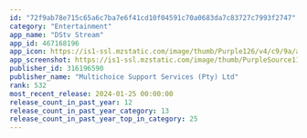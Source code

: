 ```yaml
---
id: "72f9ab78e715c65a6c7ba7e6f41cd10f04591c70a0683da7c83727c7993f2747"
category: "Entertainment"
app_name: "DStv Stream"
app_id: 467168196
app_icon: https://is1-ssl.mzstatic.com/image/thumb/Purple126/v4/c9/9a/a4/c99aa4b6-8040-ad5d-8939-c5c075608f97/AppIcon-1x_U007emarketing-0-7-0-85-220.png/1024x1024bb.png
app_screenshot: https://is1-ssl.mzstatic.com/image/thumb/PurpleSource116/v4/ed/81/de/ed81de85-5660-066f-b660-44e67f0a1428/41e547e2-ab5a-461b-b806-b4d461027d66_01.iOS_iPhone_6.5_U0022_Home.png/1242x2688bb.png
publisher_id: 316196590
publisher_name: "Multichoice Support Services (Pty) Ltd"
rank: 532
most_recent_release: 2024-01-25 00:00:00
release_count_in_past_year: 12
release_count_in_past_year_category: 13
release_count_in_past_year_top_in_category: 25
---
```

